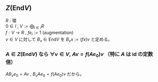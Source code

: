 ## $Z(\mathrm{End} V)$
$R$ : 環  
$0\in I$ , $V:=\bigoplus_{i\in I}R$  
$f:V\to R$ , $fe_i:=1$ (augmentation)  
$v\in V$ に対して $B_v\in\mathrm{End} V$ を $B_vx:=(fx)v$ と定める。
### $A\in Z(\mathrm{End} V)$ なら $\forall v\in V,\ Av=f(Ae_0)v$ （特に $A$ は $\mathrm{id}$ の定数倍）
$AB_ve_0=Av$ , $B_vAe_0=f(Ae_0)v$ だから。
